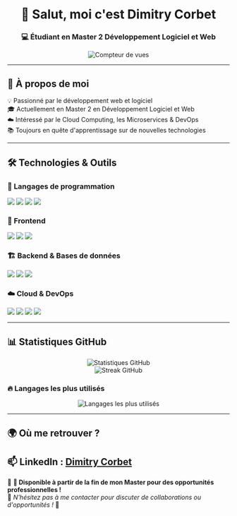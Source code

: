<!-- Profil GitHub - Dimitry Corbet -->

<h1 align="center">👋 Salut, moi c'est Dimitry Corbet</h1>
<h3 align="center">💻 Étudiant en Master 2 Développement Logiciel et Web</h3>

<p align="center">
  <img src="https://komarev.com/ghpvc/?username=MitryDim&label=Visiteurs&color=0e75b6&style=flat" alt="Compteur de vues" />
</p>

---

## 🚀 À propos de moi  
💡 Passionné par le développement web et logiciel  
🎓 Actuellement en Master 2 en Développement Logiciel et Web  
☁️ Intéressé par le Cloud Computing, les Microservices & DevOps  
📚 Toujours en quête d'apprentissage sur de nouvelles technologies  

---

## 🛠️ Technologies & Outils  

### 📌 Langages de programmation  
<p align="Left">
  <img src="https://img.shields.io/badge/JavaScript-F7DF1E?style=for-the-badge&logo=javascript&logoColor=black" />
  <img src="https://img.shields.io/badge/TypeScript-007ACC?style=for-the-badge&logo=typescript&logoColor=white" />
  <img src="https://img.shields.io/badge/PHP-777BB4?style=for-the-badge&logo=php&logoColor=white" />
  <img src="https://img.shields.io/badge/Node.js-339933?style=for-the-badge&logo=node.js&logoColor=white" />
</p>

### 🎨 Frontend  
<p align="Left">
  <img src="https://img.shields.io/badge/ReactJS-61DAFB?style=for-the-badge&logo=react&logoColor=black" />
  <img src="https://img.shields.io/badge/React%20Native-61DAFB?style=for-the-badge&logo=react&logoColor=black" />
  <img src="https://img.shields.io/badge/Next.js-000000?style=for-the-badge&logo=next.js&logoColor=white" />
</p>

### 🏗️ Backend & Bases de données  
<p align="Left">
  <img src="https://img.shields.io/badge/PHP-777BB4?style=for-the-badge&logo=php&logoColor=white" />
  <img src="https://img.shields.io/badge/MariaDB-003545?style=for-the-badge&logo=mariadb&logoColor=white" />
  <img src="https://img.shields.io/badge/DynamoDB-4053D6?style=for-the-badge&logo=amazondynamodb&logoColor=white" />
</p>

### ☁️ Cloud & DevOps  
<p align="Left">
  <img src="https://img.shields.io/badge/Azure-0078D4?style=for-the-badge&logo=microsoft-azure&logoColor=white" />
  <img src="https://img.shields.io/badge/Docker-2496ED?style=for-the-badge&logo=docker&logoColor=white" />
  <img src="https://img.shields.io/badge/Kubernetes-326CE5?style=for-the-badge&logo=kubernetes&logoColor=white" />
  <img src="https://img.shields.io/badge/CDKTF-4F12AC?style=for-the-badge&logo=terraform&logoColor=white" />
</p>

---

## 📊 Statistiques GitHub  
<p align="center">
  <img src="https://github-readme-stats.vercel.app/api?username=MitryDim&show_icons=true&theme=tokyonight" alt="Statistiques GitHub" />
  <br />
  <img src="https://github-readme-streak-stats.herokuapp.com/?user=MitryDim&theme=radical" alt="Streak GitHub" />
</p>

### 🔥 Langages les plus utilisés  
<p align="center">
  <img src="https://github-readme-stats.vercel.app/api/top-langs/?username=MitryDim&layout=compact&theme=tokyonight" alt="Langages les plus utilisés" />
</p>

---

## 🌍 Où me retrouver ?  
📫 **LinkedIn** : [Dimitry Corbet](https://fr.linkedin.com/in/dimitry-corbet-200800151)   
---

🎯 **📢 Disponible à partir de la fin de mon Master pour des opportunités professionnelles !**  
🚀 *N'hésitez pas à me contacter pour discuter de collaborations ou d'opportunités !* 🚀
